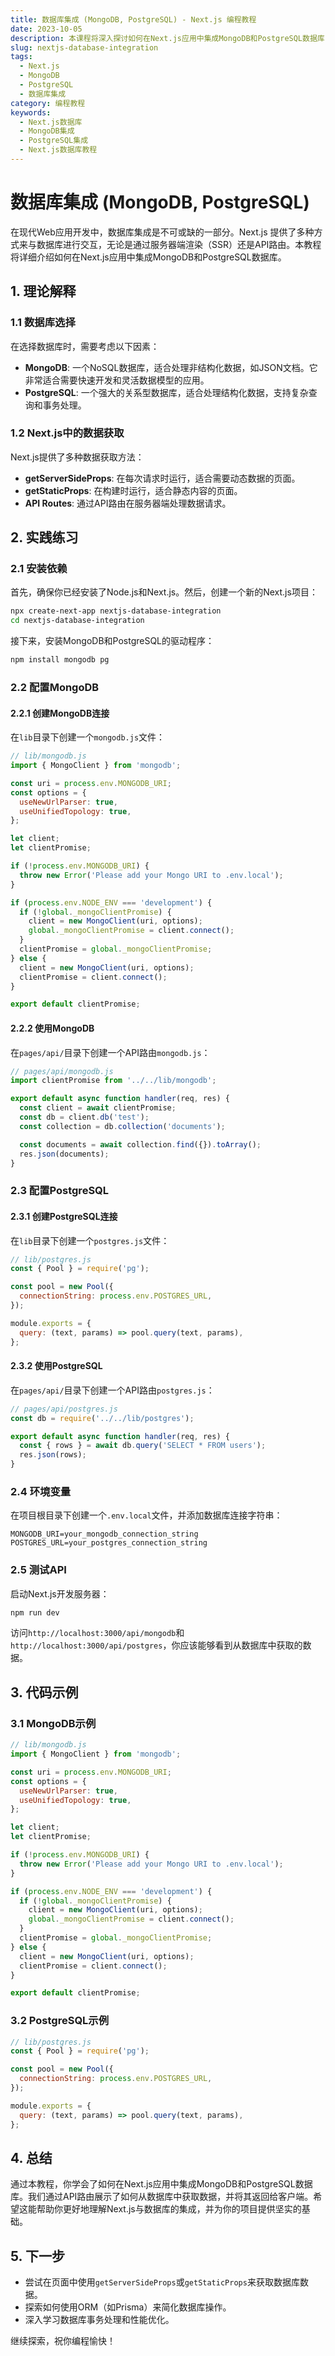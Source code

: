 ```yaml
---
title: 数据库集成 (MongoDB, PostgreSQL) - Next.js 编程教程
date: 2023-10-05
description: 本课程将深入探讨如何在Next.js应用中集成MongoDB和PostgreSQL数据库，涵盖从基础设置到高级查询的完整流程。
slug: nextjs-database-integration
tags:
  - Next.js
  - MongoDB
  - PostgreSQL
  - 数据库集成
category: 编程教程
keywords:
  - Next.js数据库
  - MongoDB集成
  - PostgreSQL集成
  - Next.js数据库教程
---
```


# 数据库集成 (MongoDB, PostgreSQL)

在现代Web应用开发中，数据库集成是不可或缺的一部分。Next.js 提供了多种方式来与数据库进行交互，无论是通过服务器端渲染（SSR）还是API路由。本教程将详细介绍如何在Next.js应用中集成MongoDB和PostgreSQL数据库。

## 1. 理论解释

### 1.1 数据库选择

在选择数据库时，需要考虑以下因素：

- **MongoDB**: 一个NoSQL数据库，适合处理非结构化数据，如JSON文档。它非常适合需要快速开发和灵活数据模型的应用。
- **PostgreSQL**: 一个强大的关系型数据库，适合处理结构化数据，支持复杂查询和事务处理。

### 1.2 Next.js中的数据获取

Next.js提供了多种数据获取方法：

- **getServerSideProps**: 在每次请求时运行，适合需要动态数据的页面。
- **getStaticProps**: 在构建时运行，适合静态内容的页面。
- **API Routes**: 通过API路由在服务器端处理数据请求。

## 2. 实践练习

### 2.1 安装依赖

首先，确保你已经安装了Node.js和Next.js。然后，创建一个新的Next.js项目：

```bash
npx create-next-app nextjs-database-integration
cd nextjs-database-integration
```

接下来，安装MongoDB和PostgreSQL的驱动程序：

```bash
npm install mongodb pg
```

### 2.2 配置MongoDB

#### 2.2.1 创建MongoDB连接

在`lib`目录下创建一个`mongodb.js`文件：

```javascript
// lib/mongodb.js
import { MongoClient } from 'mongodb';

const uri = process.env.MONGODB_URI;
const options = {
  useNewUrlParser: true,
  useUnifiedTopology: true,
};

let client;
let clientPromise;

if (!process.env.MONGODB_URI) {
  throw new Error('Please add your Mongo URI to .env.local');
}

if (process.env.NODE_ENV === 'development') {
  if (!global._mongoClientPromise) {
    client = new MongoClient(uri, options);
    global._mongoClientPromise = client.connect();
  }
  clientPromise = global._mongoClientPromise;
} else {
  client = new MongoClient(uri, options);
  clientPromise = client.connect();
}

export default clientPromise;
```

#### 2.2.2 使用MongoDB

在`pages/api/`目录下创建一个API路由`mongodb.js`：

```javascript
// pages/api/mongodb.js
import clientPromise from '../../lib/mongodb';

export default async function handler(req, res) {
  const client = await clientPromise;
  const db = client.db('test');
  const collection = db.collection('documents');

  const documents = await collection.find({}).toArray();
  res.json(documents);
}
```

### 2.3 配置PostgreSQL

#### 2.3.1 创建PostgreSQL连接

在`lib`目录下创建一个`postgres.js`文件：

```javascript
// lib/postgres.js
const { Pool } = require('pg');

const pool = new Pool({
  connectionString: process.env.POSTGRES_URL,
});

module.exports = {
  query: (text, params) => pool.query(text, params),
};
```

#### 2.3.2 使用PostgreSQL

在`pages/api/`目录下创建一个API路由`postgres.js`：

```javascript
// pages/api/postgres.js
const db = require('../../lib/postgres');

export default async function handler(req, res) {
  const { rows } = await db.query('SELECT * FROM users');
  res.json(rows);
}
```

### 2.4 环境变量

在项目根目录下创建一个`.env.local`文件，并添加数据库连接字符串：

```env
MONGODB_URI=your_mongodb_connection_string
POSTGRES_URL=your_postgres_connection_string
```

### 2.5 测试API

启动Next.js开发服务器：

```bash
npm run dev
```

访问`http://localhost:3000/api/mongodb`和`http://localhost:3000/api/postgres`，你应该能够看到从数据库中获取的数据。

## 3. 代码示例

### 3.1 MongoDB示例

```javascript
// lib/mongodb.js
import { MongoClient } from 'mongodb';

const uri = process.env.MONGODB_URI;
const options = {
  useNewUrlParser: true,
  useUnifiedTopology: true,
};

let client;
let clientPromise;

if (!process.env.MONGODB_URI) {
  throw new Error('Please add your Mongo URI to .env.local');
}

if (process.env.NODE_ENV === 'development') {
  if (!global._mongoClientPromise) {
    client = new MongoClient(uri, options);
    global._mongoClientPromise = client.connect();
  }
  clientPromise = global._mongoClientPromise;
} else {
  client = new MongoClient(uri, options);
  clientPromise = client.connect();
}

export default clientPromise;
```

### 3.2 PostgreSQL示例

```javascript
// lib/postgres.js
const { Pool } = require('pg');

const pool = new Pool({
  connectionString: process.env.POSTGRES_URL,
});

module.exports = {
  query: (text, params) => pool.query(text, params),
};
```

## 4. 总结

通过本教程，你学会了如何在Next.js应用中集成MongoDB和PostgreSQL数据库。我们通过API路由展示了如何从数据库中获取数据，并将其返回给客户端。希望这能帮助你更好地理解Next.js与数据库的集成，并为你的项目提供坚实的基础。

## 5. 下一步

- 尝试在页面中使用`getServerSideProps`或`getStaticProps`来获取数据库数据。
- 探索如何使用ORM（如Prisma）来简化数据库操作。
- 深入学习数据库事务处理和性能优化。

继续探索，祝你编程愉快！